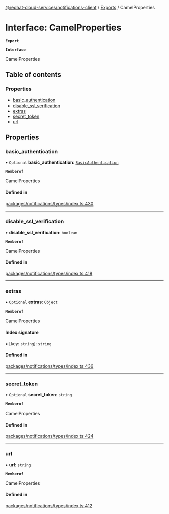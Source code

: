 [@redhat-cloud-services/notifications-client](../README.md) / [Exports](../modules.md) / CamelProperties

# Interface: CamelProperties

**`Export`**

**`Interface`**

CamelProperties

## Table of contents

### Properties

- [basic\_authentication](CamelProperties.md#basic_authentication)
- [disable\_ssl\_verification](CamelProperties.md#disable_ssl_verification)
- [extras](CamelProperties.md#extras)
- [secret\_token](CamelProperties.md#secret_token)
- [url](CamelProperties.md#url)

## Properties

### basic\_authentication

• `Optional` **basic\_authentication**: [`BasicAuthentication`](BasicAuthentication.md)

**`Memberof`**

CamelProperties

#### Defined in

[packages/notifications/types/index.ts:430](https://github.com/RedHatInsights/javascript-clients/blob/master/packages/notifications/types/index.ts#L430)

___

### disable\_ssl\_verification

• **disable\_ssl\_verification**: `boolean`

**`Memberof`**

CamelProperties

#### Defined in

[packages/notifications/types/index.ts:418](https://github.com/RedHatInsights/javascript-clients/blob/master/packages/notifications/types/index.ts#L418)

___

### extras

• `Optional` **extras**: `Object`

**`Memberof`**

CamelProperties

#### Index signature

▪ [key: `string`]: `string`

#### Defined in

[packages/notifications/types/index.ts:436](https://github.com/RedHatInsights/javascript-clients/blob/master/packages/notifications/types/index.ts#L436)

___

### secret\_token

• `Optional` **secret\_token**: `string`

**`Memberof`**

CamelProperties

#### Defined in

[packages/notifications/types/index.ts:424](https://github.com/RedHatInsights/javascript-clients/blob/master/packages/notifications/types/index.ts#L424)

___

### url

• **url**: `string`

**`Memberof`**

CamelProperties

#### Defined in

[packages/notifications/types/index.ts:412](https://github.com/RedHatInsights/javascript-clients/blob/master/packages/notifications/types/index.ts#L412)
